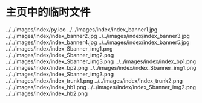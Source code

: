 # 主页中的临时文件

../../images/index/py.ico
../../images/index/index_banner1.jpg
../../images/index/index_banner2.jpg
../../images/index/index_banner3.jpg
../../images/index/index_banner4.jpg
../../images/index/index_banner5.jpg
../../images/index/index_Sbanner_img1.png
../../images/index/index_Sbanner_img2.png
../../images/index/index_Sbanner_img3.png
../../images/index/index_bp1.png
../../images/index/index_bp2.png
../../images/index/index_Sbanner_img1.png
../../images/index/index_Sbanner_img3.png
../../images/index/index_trunk1.png
../../images/index/index_trunk2.png
../../images/index/index_hb1.png
../../images/index/index_Sbanner_img2.png
../../images/index/index_hb2.png